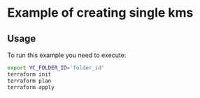 # Example of creating single kms

## Usage

To run this example you need to execute:

```bash
export YC_FOLDER_ID='folder_id'
terraform init
terraform plan
terraform apply
```
